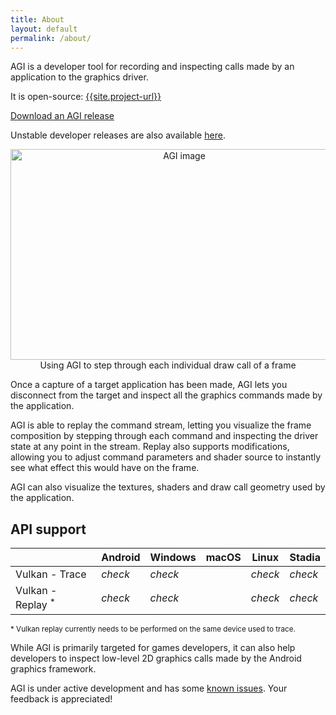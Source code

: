 ```yaml
---
title: About
layout: default
permalink: /about/
---
```


AGI is a developer tool for recording and inspecting calls made by an application to the graphics driver.

It is open-source: [{{site.project-url}}]({{site.project-url}})

[Download an AGI release]({{site.project-url}}/releases)

Unstable developer releases are also available [here](https://github.com/google/agi-dev-releases).

<div style="text-align: center;">
    <img src="../images/hero.gif" alt="AGI image" width="540" height="337">
    <figcaption>Using AGI to step through each individual draw call of a frame</figcaption>
</div>

Once a capture of a target application has been made, AGI lets you disconnect from the target and inspect all the graphics commands made by the application.

AGI is able to replay the command stream, letting you visualize the frame composition by stepping through each command and inspecting the driver state at any point in the stream. Replay also supports modifications, allowing you to adjust command parameters and shader source to instantly see what effect this would have on the frame.

AGI can also visualize the textures, shaders and draw call geometry used by the application.

## API support

|                              | Android | Windows | macOS  | Linux | Stadia
| ---------------------------- | ------- | ------- |------- | ----- | ------
| Vulkan - Trace               |   <i class="material-icons check">check</i>     |   <i class="material-icons check">check</i>     |        |   <i class="material-icons check">check</i>   |   <i class="material-icons check">check</i>
| Vulkan - Replay <sup>*</sup> |   <i class="material-icons check">check</i>     |   <i class="material-icons check">check</i>     |        |   <i class="material-icons check">check</i>   |   <i class="material-icons check">check</i>

<sup>* Vulkan replay currently needs to be performed on the same device used to trace.</sup>

While AGI is primarily targeted for games developers, it can also help developers to inspect low-level 2D graphics calls made by the Android graphics framework.

AGI is under active development and has some [known issues]({{site.project-url}}/issues). Your feedback is appreciated!
